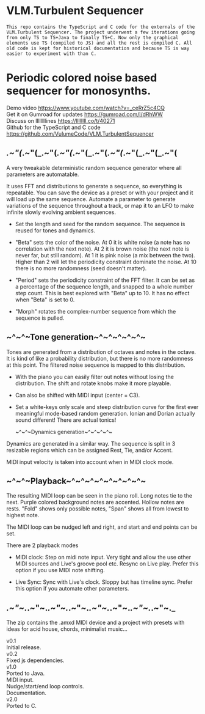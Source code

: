 VLM.Turbulent Sequencer
===


    This repo contains the TypeScript and C code for the externals of the VLM.Turbulent Sequencer. The project underwent a few iterations going from only TS to TS+Java to finally TS+C. Now only the graphical elements use TS (compiled to JS) and all the rest is compiled C. All old code is kept for historical documentation and because TS is way easier to experiment with than C. 



Periodic colored noise based sequencer for monosynths.
====

Demo video https://www.youtube.com/watch?v=_ceRrZ5c4CQ  
Get it on Gumroad for updates https://gumroad.com/l/dRhWW  
Discuss on llllllllines https://llllllll.co/t/40271  
Github for the TypeScript and C code https://github.com/VulumeCode/VLM.TurbulentSequencer  

_.~"(_.~"(_.~"(_.~"(_.~"(_.~"(_.~"(_.~"(_.~"(_.~"(
---

A very tweakable deterministic random sequence generator where all parameters are automatable.

It uses FFT and distributions to generate a sequence, so everything is repeatable. You can save the device as a preset or with your project and it will load up the same sequence. Automate a parameter to generate variations of the sequence throughout a track, or map it to an LFO to make infinite slowly evolving ambient sequences.

- Set the length and seed for the random sequence. The sequence is reused for tones and dynamics.

- "Beta" sets the color of the noise. At 0 it is white noise (a note has no correlation with the next note). At 2 it is brown noise (the next note is never far, but still random). At 1 it is pink noise (a mix between the two). Higher than 2 will let the periodicity constraint dominate the noise. At 10 there is no more randomness (seed doesn't matter).

- "Period" sets the periodicity constraint of the FFT filter. It can be set as a percentage of the sequence length, and snapped to a whole number step count. This is best explored with "Beta" up to 10. It has no effect when "Beta" is set to 0.

- "Morph" rotates the complex-number sequence from which the sequence is pulled.

~^~^~Tone generation~^~^~^~^~^~
---

Tones are generated from a distribution of octaves and notes in the octave. It is kind of like a probability distribution, but there is no more randomness at this point. The filtered noise sequence is mapped to this distribution.

- With the piano you can easily filter out notes without losing the distribution. The shift and rotate knobs make it more playable.

- Can also be shifted with MIDI input (center = C3).

- Set a white-keys only scale and steep distribution curve for the first ever meaningful mode-based random generation. Ionian and Dorian actually sound different! There are actual tonics!

    ~^~^~Dynamics generation~^~^~^~^~

Dynamics are generated in a similar way. The sequence is split in 3 resizable regions which can be assigned Rest, Tie, and/or Accent.

MIDI input velocity is taken into account when in MIDI clock mode.

~^~^~Playback~^~^~^~^~^~^~^~^~
---

The resulting MIDI loop can be seen in the piano roll. Long notes tie to the next. Purple colored background notes are accented. Hollow notes are rests. "Fold" shows only possible notes, "Span" shows all from lowest to highest note.

The MIDI loop can be nudged left and right, and start and end points can be set.

There are 2 playback modes

- MIDI clock: Step on midi note input. Very tight and allow the use other MIDI sources and Live's groove pool etc. Resync on Live play. Prefer this option if you use MIDI note shifting.

- Live Sync: Sync with Live's clock. Sloppy but has timeline sync. Prefer this option if you automate other parameters.

_.~"~._.~"~._.~"~._.~"~._.~"~._.~"~._.~"~._.~"~._
---

The zip contains the .amxd MIDI device and a project with presets with ideas for acid house, chords, minimalist music...

v0.1  
Initial release.  
v0.2  
Fixed js dependencies.  
v1.0  
Ported to Java.  
MIDI input.  
Nudge/start/end loop controls.  
Documentation.  
v2.0  
Ported to C.  
